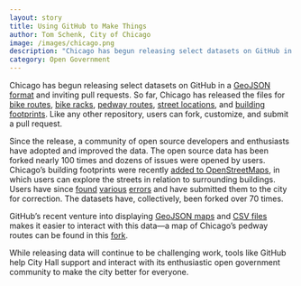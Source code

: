 ```yaml
---
layout: story
title: Using GitHub to Make Things
author: Tom Schenk, City of Chicago
image: /images/chicago.png
description: "Chicago has begun releasing select datasets on GitHub in a GeoJSON format and inviting pull requests. So far, Chicago has released the files for bike routes, bike racks, pedway routes, street locations, and building footprints."
category: Open Government
---
```


Chicago has begun releasing select datasets on GitHub in a [GeoJSON format](http://en.wikipedia.org/wiki/GeoJSON) and inviting pull requests. So far, Chicago has released the files for [bike routes](https://github.com/Chicago/osd-bike-routes), [bike racks](https://github.com/Chicago/osd-bike-racks), [pedway routes](https://github.com/Chicago/osd-pedway-routes), [street locations](https://github.com/Chicago/osd-street-center-line), and [building footprints](https://github.com/Chicago/osd-building-footprints). Like any other repository, users can fork, customize, and submit a pull request.

Since the release, a community of open source developers and enthusiasts have adopted and improved the data. The open source data has been forked nearly 100 times and dozens of issues were opened by users. Chicago’s building footprints were recently [added to OpenStreetMaps](http://wiki.openstreetmap.org/wiki/Chicago,_Illinois/Buildings_Import), in which users can explore the streets in relation to surrounding buildings. Users have since [found](https://github.com/Chicago/osd-building-footprints/issues/2) [various](https://github.com/Chicago/osd-building-footprints/issues/3) [errors](https://github.com/Chicago/osd-building-footprints/issues/4) and have submitted them to the city for correction. The datasets have, collectively, been forked over 70 times.

GitHub’s recent venture into displaying [GeoJSON maps](https://github.com/Chicago/osd-pedway-routes) and [CSV files](https://help.github.com/articles/rendering-csv-and-tsv-data) makes it easier to interact with this data—a map of Chicago’s pedway routes can be found in this [fork](https://github.com/fgregg/osd-pedway-routes/blob/42fbbfe21a07e8b799739ba441f93b65ad38da8f/data/Pedway_Routes.geojson).

While releasing data will continue to be challenging work, tools like GitHub help City Hall support and interact with its enthusiastic open government community to make the city better for everyone.
